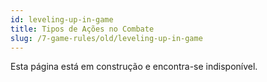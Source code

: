 ```yaml
---
id: leveling-up-in-game
title: Tipos de Ações no Combate
slug: /7-game-rules/old/leveling-up-in-game
---
```


Esta página está em construção e encontra-se indisponível.
